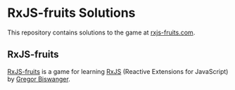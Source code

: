 # RxJS-fruits Solutions

This repository contains solutions to the game at [rxjs-fruits.com](https://www.rxjs-fruits.com/).

## RxJS-fruits

[RxJS-fruits](https://www.rxjs-fruits.com/) is a game for learning [RxJS](https://github.com/ReactiveX/rxjs) (Reactive Extensions for JavaScript) by [Gregor Biswanger](https://github.com/GregorBiswanger/rxjs-fruits).
